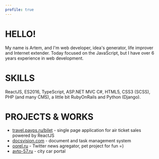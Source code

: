 ```yaml
---
profile: true
---
```


# HELLO!

My name is Artem, and I'm web developer, idea's generator, life improver and Internet extender. Today focused on the JavaScript, but I have over 6 years experience in web development. 

# SKILLS
ReactJS, ES2016, TypeScript, ASP.NET MVC C#, HTML5, CSS3 (SCSS), PHP (and many CMS), a little bit RubyOnRails and Python (Django).

# PROJECTS & WORKS

- [travel.payps.ru/bilet](http://travel.payps.ru) - single page application for air ticket sales powered by ReactJS
- [docsvision.com](http://www.docsvision.com/products/legkiy-klient/) - document and task management system
- [oorel.ru](http://oorel.ru) - Twitter news agregator, pet project for fun =)
- [avto-57.ru](http://avto-57.ru) - city car portal
